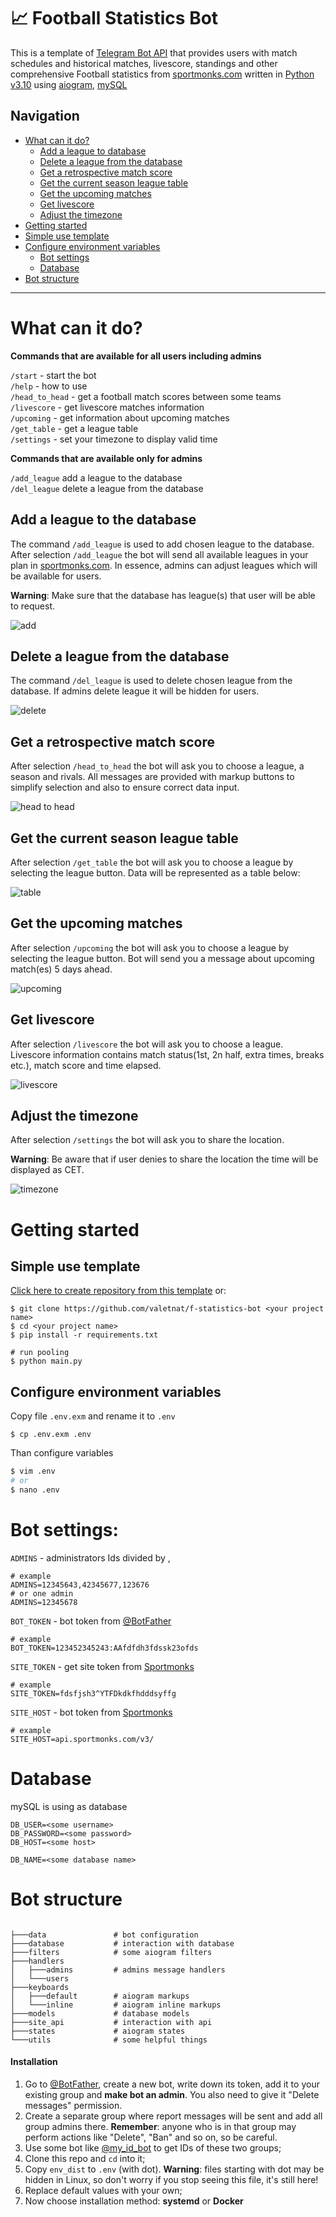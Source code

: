 # 📈 Football Statistics Bot
️This is a template of [Telegram Bot API](https://core.telegram.org/bots/api/) that provides users with match schedules and historical matches, livescore, standings and other comprehensive Football statistics 
from [sportmonks.com](https://docs.sportmonks.com/football/welcome/getting-started/) written in [Python v3.10](https://docs.python.org/3.10/) using [aiogram](https://docs.aiogram.dev/en/latest/), [mySQL](https://dev.mysql.com/doc/)


## Navigation
  * [What can it do?](#what-can-it-do?)
      * [Add a league to database](#add-a-league-to-the-database)
      * [Delete a league from the database](#delete-a-league-from-the-database)
      * [Get a retrospective match score](#get-a-retrospective-match-score)
      * [Get the current season league table](#get-the-current-season-league-table)
      * [Get the upcoming matches](#get-the-upcoming-matches)
      * [Get livescore](#get-livescore)
      * [Adjust the timezone](#adjust-the-timezone)
  * [Getting started](#getting-started)
  * [Simple use template](#simple-use-template)
  * [Configure environment variables](#configure-environment-variables)
      * [Bot settings](#bot-settings)
      * [Database](#database)
  * [Bot structure](#bot-structure)

<hr>

# What can it do?

**Commands that are available for all users including admins**

```/start``` - start the bot <br>
```/help``` - how to use<br>
```/head_to_head``` - get a football match scores between some teams<br>
```/livescore``` - get livescore matches information<br>
```/upcoming``` - get information about upcoming matches<br>
```/get_table``` - get a league table<br>
```/settings``` - set your timezone to display valid time<br>

**Commands that are available only for admins**

```/add_league``` add a league to the database<br>
```/del_league``` delete a league from the database<br>

## Add a league to the database
The command ```/add_league``` is used to add chosen league to the database. After selection ```/add_league``` the bot will send all available leagues in your plan in [sportmonks.com](https://sportmonks.com/). 
In essence, admins can adjust leagues which will be available for users. 

**Warning**: Make sure that the database has league(s) that user will be able to request.

![add](https://github.com/valetnat/f-statistics-bot/blob/0f8aa0da409580663d2410c03c7d68ba62c993e0/add_league.PNG)


## Delete a league from the database
The command ```/del_league``` is used to delete chosen league from the database. 
If admins delete league it will be hidden for users.

![delete](https://github.com/valetnat/f-statistics-bot/blob/0f8aa0da409580663d2410c03c7d68ba62c993e0/del_league.PNG)


## Get a retrospective match score
After selection ```/head_to_head``` the bot will ask you to choose a league, a season and rivals. 
All messages are provided with markup buttons to simplify selection and also to ensure correct data input.

![head to head](https://github.com/valetnat/f-statistics-bot/blob/0f8aa0da409580663d2410c03c7d68ba62c993e0/head_to_head.PNG)


## Get the current season league table
After selection ```/get_table``` the bot will ask you to choose a league by selecting the league button. 
Data will be represented as a table below:

![table](https://github.com/valetnat/f-statistics-bot/blob/0f8aa0da409580663d2410c03c7d68ba62c993e0/get_table.PNG)


## Get the upcoming matches
After selection ```/upcoming``` the bot will ask you to choose a league by selecting the league button. 
Bot will send you a message about upcoming match(es) 5 days ahead.

![upcoming](https://github.com/valetnat/f-statistics-bot/blob/0f8aa0da409580663d2410c03c7d68ba62c993e0/upcoming.PNG)


## Get livescore
After selection ```/livescore``` the bot will ask you to choose a league. 
Livescore information contains match status(1st, 2n half, extra times, breaks etc.), match score and time elapsed.

![livescore](https://github.com/valetnat/f-statistics-bot/blob/0f8aa0da409580663d2410c03c7d68ba62c993e0/livescore.PNG)


## Adjust the timezone
After selection ```/settings``` the bot will ask you to share the location. 

**Warning**: Be aware that if user denies to share the location the time will be displayed as CET.

![timezone](https://github.com/valetnat/f-statistics-bot/blob/083056ceccdb6192fbd0e3535259495a4e45c73b/timezone.PNG)

# Getting started

## Simple use template

<a href="https://github.com/valetnat/f-statistics-bot/generate">Click here to create repository from this template</a> or: 
```zhs
$ git clone https://github.com/valetnat/f-statistics-bot <your project name>
$ cd <your project name>
$ pip install -r requirements.txt

# run pooling
$ python main.py
```

## Configure environment variables
Copy file `.env.exm` and rename it to `.env`
```
$ cp .env.exm .env
```
Than configure variables
```bash
$ vim .env
# or 
$ nano .env
```

# Bot settings:

`ADMINS` - administrators Ids divided by ,
```zhs
# example
ADMINS=12345643,42345677,123676
# or one admin
ADMINS=12345678
```

`BOT_TOKEN` - bot token from [@BotFather](https://t.me/BotFather)
```zhs
# example
BOT_TOKEN=123452345243:AAfdfdh3fdssk23ofds
```

`SITE_TOKEN` - get site token from [Sportmonks](https://docs.sportmonks.com/cricket/getting-started/getting-started)
```zhs
# example
SITE_TOKEN=fdsfjsh3^YTFDkdkfhdddsyffg
```

`SITE_HOST` - bot token from [Sportmonks](https://docs.sportmonks.com/cricket/getting-started/getting-started)
```zhs
# example
SITE_HOST=api.sportmonks.com/v3/
```

# Database
mySQL is using as database

```zhs
DB_USER=<some username>
DB_PASSWORD=<some password>
DB_HOST=<some host>

DB_NAME=<some database name>
```

# Bot structure
```zhs

├───data               # bot configuration
├───database           # interaction with database
├───filters            # some aiogram filters
├───handlers   
│   ├───admins         # admins message handlers 
│   └───users 
├───keyboards   
│   ├───default        # aiogram markups 
│   └───inline         # aiogram inline markups 
├───models             # database models
├───site_api           # interaction with api
├───states             # aiogram states
└───utils              # some helpful things
```


#### Installation  
1. Go to [@BotFather](https://t.me/telegram), create a new bot, write down its token, add it to your existing group 
and **make bot an admin**. You also need to give it "Delete messages" permission.  
2. Create a separate group where report messages will be sent and add all group admins there. 
**Remember**: anyone who is in that group may perform actions like "Delete", "Ban" and so on, so be careful.  
3. Use some bot like [@my_id_bot](https://t.me/my_id_bot) to get IDs of these two groups;  
4. Clone this repo and `cd` into it;  
5. Copy `env_dist` to `.env` (with dot). **Warning**: files starting with dot may be hidden in Linux, 
so don't worry if you stop seeing this file, it's still here!  
6. Replace default values with your own;  
7. Now choose installation method: **systemd** or **Docker**
